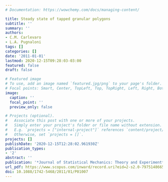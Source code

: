 ```yaml
---
# Documentation: https://wowchemy.com/docs/managing-content/

title: Steady state of tapped granular polygons
subtitle: ''
summary: ''
authors:
- C.M. Carlevaro
- L.A. Pugnaloni
tags: []
categories: []
date: '2011-01-01'
lastmod: 2020-12-15T09:28:03-03:00
featured: false
draft: false

# Featured image
# To use, add an image named `featured.jpg/png` to your page's folder.
# Focal points: Smart, Center, TopLeft, Top, TopRight, Left, Right, BottomLeft, Bottom, BottomRight.
image:
  caption: ''
  focal_point: ''
  preview_only: false

# Projects (optional).
#   Associate this post with one or more of your projects.
#   Simply enter your project's folder or file name without extension.
#   E.g. `projects = ["internal-project"]` references `content/project/deep-learning/index.md`.
#   Otherwise, set `projects = []`.
projects: []
publishDate: '2020-12-15T12:28:02.961930Z'
publication_types:
- '2'
abstract: ''
publication: '*Journal of Statistical Mechanics: Theory and Experiment*'
url_pdf: https://www.scopus.com/inward/record.uri?eid=2-s2.0-79751486659&doi=10.1088%2f1742-5468%2f2011%2f01%2fP01007&partnerID=40&md5=992afaed18d24481486d98d6718ab838
doi: 10.1088/1742-5468/2011/01/P01007
---
```

